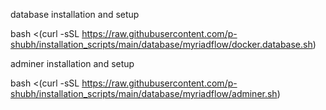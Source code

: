 database installation and setup

bash <(curl -sSL https://raw.githubusercontent.com/p-shubh/installation_scripts/main/database/myriadflow/docker.database.sh)

adminer installation and setup

bash <(curl -sSL https://raw.githubusercontent.com/p-shubh/installation_scripts/main/database/myriadflow/adminer.sh)
